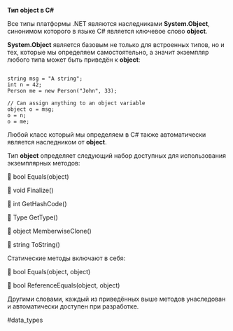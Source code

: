**Тип object в C#**

Все типы платформы .NET являются наследниками **System.Object**, синонимом которого в языке C# является ключевое слово **object**. 

**System.Object** является базовым не только для встроенных типов, но и тех, которые мы определяем самостоятельно, а значит экземпляр любого типа может быть приведён к **object**:

```

string msg = "A string";
int n = 42;
Person me = new Person("John", 33);

// Can assign anything to an object variable
object o = msg;
o = n;
o = me;
```

Любой класс который мы определяем в C# также автоматически является наследником от **object**.

Тип **object** определяет следующий набор доступных для использования экземплярных методов:

🔸 bool Equals(object)

🔸 void Finalize()

🔸 int GetHashCode()

🔸 Type GetType()

🔸 object MemberwiseClone()

🔸 string ToString()

Статические методы включают в себя:

🔸 bool Equals(object, object)

🔸 bool ReferenceEquals(object, object)

Другими словами, каждый из приведённых выше методов унаследован и автоматически доступен при разработке.

#data_types